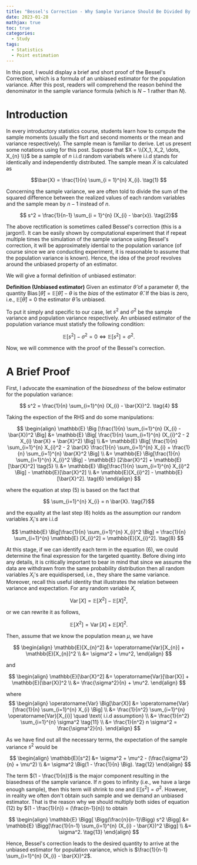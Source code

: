 ```yaml
---
title: "Bessel's Correction - Why Sample Variance Should Be Divided By N-1"
date: 2023-01-28
mathjax: true
toc: true
categories:
  - Study
tags:
  - Statistics
  - Point estimation
---
```


In this post, I would display a brief and short proof of the Bessel's Correction, which is a formula of an unbiased estimator for the population variance. After this post, readers will comprehend the reason behind the denominator in the sample variance formula (which is $N-1$ rather than $N$). 

# **Introduction**
In every introductory statistics course, students learn how to compute the sample moments (usually the fisrt and second moments or the mean and variance respectively). The sample mean is familiar to derive. Let us present some notations using for this post. Suppose that $X = \\{X_1, X_2, \dots, X_{n} \\}$ be a sample of $n$ i.i.d random variabels where i.i.d stands for identically and independently distributed. The sample mean $\bar{X}$ is calculated as

$$\bar{X} = \frac{1}{n} \sum_{i = 1}^{n} X_{i}. \tag{1} $$ 

Concerning the sample variance, we are often told to divide the sum of the squared difference between the realized values of each random variables and the sample mean by $n-1$ instead of $n$.

$$ s^2 = \frac{1}{n-1} \sum_{i = 1}^{n} (X_{i} - \bar{x}). \tag{2}$$

The above rectification is sometimes called Bessel's correction (this is a jargon!). It can be easily shown by computational experiment that if repeat multiple times the simulation of the sample variance using Bessel's correction, it will be approximately idential to the population variance (of course since we are conducting experiment, it is reasonable to assume that the population variance is known). Hence, the idea of the proof revolves around the unbiased property of an estimator. 

We will give a formal definition of unbiased estimator:

**Definition (Unbiased estimator)** Given an estimator $\hat{\theta}$ of a parameter $\theta$, the quantity $\operatorname{Bias} [\hat{\theta}] = \mathbb{E}[\hat{\theta}] - \theta$ is the *bias* of the estimator $\hat{\theta}$. If the bias is zero, i.e., $\mathbb{E}[\hat{\theta}] = 0$ the estimator $\hat{\theta}$ is unbiased. 

To put it simply and specific to our case, let $s^2$ and $\sigma^2$ be the sample variance and population variance respectively. An unbiased estimator of the population variance must statisfy the following condition:

$$ \mathbb{E} [s^2] - \sigma^2 = 0 \Leftrightarrow \mathbb{E} [s^2] = \sigma^2. \tag{3} $$

Now, we will commence with the proof of the Bessel's correction.

# **A Brief Proof**
First, I advocate the examination of the *biasedness* of the below estimator for the population variance:

$$ s^2 = \frac{1}{n} \sum_{i=1}^{n} (X_{i} - \bar{X})^2. \tag{4} $$

Taking the expection of the RHS and do some manipulations:

$$
\begin{align}
\mathbb{E} \Big [\frac{1}{n} \sum_{i=1}^{n} (X_{i} - \bar{X})^2 \Big] &= \mathbb{E} \Big[ \frac{1}{n} \sum_{i=1}^{n} (X_{i}^2 - 2 X_{i} \bar{X} + \bar{X}^2) \Big] \\
&= \mathbb{E} \Big[ \frac{1}{n} \sum_{i=1}^{n} X_{i}^2 - 2 \bar{X} \frac{1}{n} \sum_{i=1}^{n} X_{i} + \frac{1}{n} \sum_{i=1}^{n} \bar{X}^2 \Big] \\
&= \mathbb{E} \Big[\frac{1}{n} \sum_{i=1}^{n} X_{i}^2 \Big] - \mathbb{E} [2\bar{X}^2] + \mathbb{E}[\bar{X}^2] \tag{5} \\
&= \mathbb{E} \Big[\frac{1}{n} \sum_{i=1}^{n} X_{i}^2 \Big] - \mathbb{E}[\bar{X}^2] \\
&= \mathbb{E}[X_{i}^2] - \mathbb{E}[\bar{X}^2]. \tag{6}
\end{align}
$$

where the equation at step (5) is based on the fact that

$$  \sum_{i=1}^{n} X_{i} = n \bar{X}. \tag{7}$$

and the equality at the last step (6) holds as the assumption our random variables $X_{i}$'s are i.i.d 

$$ \mathbb{E}  \Big[\frac{1}{n} \sum_{i=1}^{n} X_{i}^2 \Big] = \frac{1}{n} \sum_{i=1}^{n} \mathbb{E} [X_{i}^2] = \mathbb{E}[X_{i}^2]. \tag{8} $$

At this stage, if we can identify each term in the equation (6), we could determine the final expression for the targeted quantity. Before diving into any details, it is critically important to bear in mind that since we assume the data are withdrawn from the same probability distribution then all random variables $X_{i}$'s are equidispersed, i.e., they share the same variance. Moreover, recall this useful identity that illustrates the relation between variance and expectation. For any random variable $X$,

$$ \operatorname{Var}[X] = \mathbb{E}[X^2] - \mathbb{E}[X]^2, \tag{9}$$

or we can rewrite it as follows,

$$ \mathbb{E}[X^2] = \operatorname{Var}[X] + \mathbb{E}[X]^2. \tag{10}$$

Then, assume that we know the population mean $\mu$, we have

$$
\begin{align}
\mathbb{E}[X_{n}^2] &= \operatorname{Var}[X_{n}] + \mathbb{E}[X_{n}]^2 \\
&= \sigma^2 + \mu^2, 
\end{align}
$$

and 

$$
\begin{align}
\mathbb{E}[\bar{X}^2] &= \operatorname{Var}[\bar{X}] + \mathbb{E}[\bar{X}]^2 \\
&= \frac{\sigma^2}{n} + \mu^2. 
\end{align}
$$

where 
$$
\begin{align}
\operatorname{Var} \Big[\bar{X}] &= \operatorname{Var}[\frac{1}{n} \sum_{i=1}^{n} X_{i} \Big] \\
&= \frac{1}{n^2} \sum_{i=1}^{n} \operatorname{Var}[X_{i}] \quad \text{ i.i.d assumption} \\
&= \frac{1}{n^2} \sum_{i=1}^{n} \sigma^2 \tag{11} \\
&= \frac{1}{n^2} n \sigma^2 = \frac{\sigma^2}{n}.
\end{align}
$$

As we have find out all the necessary terms, the expectation of the sample variance $s^2$ would be 

$$
\begin{align}
\mathbb{E}[s^2] &= \sigma^2 + \mu^2 - (\frac{\sigma^2}{n} + \mu^2) \\
&= \sigma^2 \Big(1 - \frac{1}{n} \Big). \tag{12}
\end{align}
$$

The term $(1 - \frac{1}{n})$ is the major component resulting in the biasedness of the sample variance. If $n$ goes to infinity (i.e., we have a large enough sample), then this term will shrink to one and $\mathbb{E}[s^2] = \sigma^2$. However, in reality we often don't obtain such sample and we demand an unbiased estimator. That is the reason why we should multiply both sides of equation (12) by $(1 - \frac{1}{n}) = (\frac{n-1}{n}) to obtain

$$
\begin{align}
\mathbb{E} \Bigg[ \Bigg(\frac{n}{n-1}\Bigg) s^2 \Bigg] &= \mathbb{E} \Bigg[\frac{1}{n-1} \sum_{i=1}^{n} (X_{i} - \bar{X})^2 \Bigg] \\
&= \sigma^2. \tag{13}
\end{align}
$$

Hence, Bessel's correction leads to the desired quantity to arrive at the unbiased estimator for population variance, which is $\frac{1}{n-1} \sum_{i=1}^{n} (X_{i} - \bar{X})^2$.



